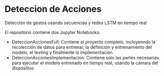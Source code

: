 # Deteccion de Acciones
Detección de gestos usando secuencias y redes LSTM en tiempo real

El repositorio contiene dos Jupyter Notebooks:
<ul>
  <li>DeteccionAccionesFull: Contiene el proyecto completo, incluyenndo la recolección de datos para entrenar, la definición y entrenamiento del modelo, el testing y finalmente la implementación</li>
  <li>DeteccionAccionesImplementacion: Contiene solo las partes necesarias para ejecutar el modelo entrenado en tiempo real, usando la cámara del dispositivo</li>
</ul>
